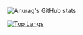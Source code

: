 ![Anurag's GitHub stats](https://github-readme-stats.vercel.app/api?username=Mbushvh&show_icons=true&theme=gradient)

[![Top Langs](https://github-readme-stats.vercel.app/api/top-langs/?username=anuraghazra&layout=compact)](https://github.com/anuraghazra/github-readme-stats)

